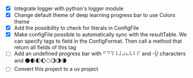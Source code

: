 - [X] Integrate logger with python's logger module
- [X] Change default theme of deep learning progress bar to use Colors theme
- [X] Add the possibility to check for literals in ConfigFile
- [X] Make configFile possible to automatically sync with the resultTable. We can specify tags to field in the ConfigFormat. Then call a method that return all fields of this tag
- [ ] Add an undefined progress bar with ⠋⠙⠹⠸⠼⠴⠦⠧⠇⠏ and -\|/ characters and 🌑🌒🌓🌔🌕🌖🌗🌘
- [ ] Convert this project to a uv project
